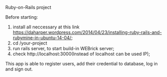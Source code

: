Ruby-on-Rails project

Before starting:
1. install all neccessary at this link https://daharper.wordpress.com/2014/04/23/installing-ruby-rails-and-rubymine-in-ubuntu-14-04/;
2. cd /your-project
3. run rails server, to start build-in WEBrick server;
4. check http://localhost:3000(Instead of localhost can be used IP);

This app is able to register users, add their credential to database, log in and sign out. 
